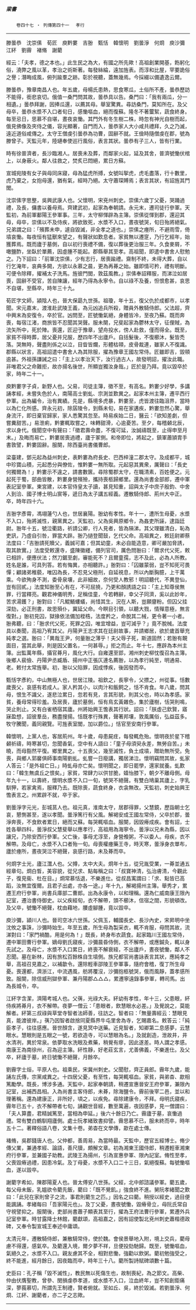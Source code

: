 

##### 梁書
　　`卷四十七 ‧ 列傳第四十一`　	`孝行`

* * *

滕曇恭　沈崇傃　荀匠　庾黔婁　吉翂　甄恬　韓懷明　劉曇淨　何烱　庾沙彌　江紑　劉霽　褚脩　謝藺

經云：「夫孝，德之本也。」此生民之為大，有國之所先歟！高祖創業開基，飭躬化俗，澆弊之風以革，孝治之術斯著。每發絲綸，遠加旌表。而淳和比屋，罕要詭俗之譽；潛晦成風，俯列踰羣之跡。彰於視聽，蓋無幾焉。今採綴以備遺逸云爾。

滕曇恭，豫章南昌人也。年五歲，母楊氏患熱，思食寒瓜，土俗所不產，曇恭歷訪不能得，銜悲哀切。俄值一桑門問其故，曇恭具以告。桑門曰：「我有兩瓜，分一相遺。」曇恭拜謝，因捧瓜還，以薦其母。舉室驚異。尋訪桑門，莫知所在。及父母卒，曇恭水漿不入口者旬日，感慟嘔血，絕而復蘇。隆冬不著蠒絮，蔬食終身。每至忌日，思慕不自堪，晝夜哀慟。其門外有冬生樹二株，時忽有神光自樹而起，俄見佛像及夾侍之儀，容光顯著，自門而入，曇恭家人大小咸共禮拜，久之乃滅，遠近道俗咸傳之。太守王僧虔引曇恭為功曹，固辭不就。王儉時隨僧虔在郡，號為滕曾子。天監元年，陸璉奉使巡行風俗，表言其狀。曇恭有子三人，皆有行業。

時有徐普濟者，長沙臨湘人。居喪未及葬，而鄰家火起，延及其舍，普濟號慟伏棺上，以身蔽火。鄰人往救之，焚炙已悶絕，累日方蘇。

宣城宛陵有女子與母同床寢，母為猛虎所搏，女號叫挐虎，虎毛盡落，行十數里，虎乃棄之，女抱母還，猶有氣，經時乃絕。太守蕭琛賻焉；表言其狀，有詔旌其門閭。

沈崇傃字思整，吳興武康人也。父懷明，宋兗州刺史。崇傃六歲丁父憂，哭踊過禮，及長，傭書以養母焉。齊建武初，起家為奉朝請。永元末，遷司徒行參軍。天監初，為前軍鄱陽王參軍事。三年，太守柳惲辟為主簿。崇傃從惲到郡，還迎其母，母卒，崇傃以不及侍疾，將欲致死，水漿不入口，晝夜號哭，旬日殆將絕氣。兄弟謂之曰：「殯葬未申，遽自毀滅，非全孝之道也。」崇傃之瘞所，不避雨雪，倚墳哀慟。每夜恒有猛獸來望之，有聲狀如歎息者。家貧無以遷窆，乃行乞經年，始獲葬焉。既而廬于墓側，自以初行喪禮不備，復以葬後更治服三年。久食麥屑，不噉鹽酢，坐臥於單薦，因虛腫不能起。郡縣舉其至孝。高祖聞，即遣中書舍人慰勉之。乃下詔曰：「前軍沈崇傃，少有志行，居喪踰禮。齋制不終，未得大葬，自以行乞淹年，哀典多闕，方欲以永慕之晨，更為再朞之始。雖即情可矜，禮有明斷。可便令除釋，擢補太子洗馬。旌彼門閭，敦茲風教。」崇傃奉詔釋服，而涕泣如居喪，固辭不受官，苦自陳讓，經年乃得為永寧令。自以祿不及養，怛恨愈甚，哀思不自堪，至縣卒，時年三十九。

荀匠字文師，潁陰人也，晉大保勗九世孫。祖瓊，年十五，復父仇於成都市，以孝聞。宋元嘉末，渡淮赴武陵王義，為元凶追兵所殺，贈員外散騎侍郎。父法超，齊中興末為安復令，卒於官。凶問至，匠號慟氣絕，身體皆冷，至夜乃蘇。既而奔喪，每宿江渚，商旅皆不忍聞其哭聲。服未闋，兄斐起家為鬱林太守，征俚賊，為流矢所中，死於陣。喪還，匠迎于豫章，望舟投水，傍人赴救，僅而得全。既至，家貧不得時葬，居父憂并兄服，歷四年不出廬戶。自括髮後，不復櫛沐，髮皆禿落。哭無時，聲盡則係之以泣，目眥皆爛，形體枯顇，皮骨裁連，雖家人不復識。郡縣以狀言，高祖詔遣中書舍人為其除服，擢為豫章王國左常侍。匠雖即吉，毀顇逾甚。外祖孫謙誡之曰：「主上以孝治天下，汝行過古人，故發明詔，擢汝此職。非唯君父之命難拒，故亦揚名後世，所顯豈獨汝身哉。」匠於是乃拜。竟以毀卒於家，時年二十一。

庾黔婁字子貞，新野人也。父易，司徒主簿，徵不至，有高名。黔婁少好學，多講誦孝經，未嘗失色於人，南陽高士劉虬、宗測並歎異之。起家本州主簿，遷平西行參軍。出為編令，治有異績。先是，縣境多虎暴，黔婁至，虎皆渡往臨沮界，當時以為仁化所感。齊永元初，除孱陵令，到縣未旬，易在家遘疾，黔婁忽然心驚，舉身流汗，即日棄官歸家，家人悉驚其忽至。時易疾始二日，醫云：「欲知差劇，但嘗糞甜苦。」易泄痢，黔婁輒取嘗之，味轉甜滑，心逾憂苦。至夕，每稽顙北辰，求以身代。俄聞空中有聲曰：「徵君壽命盡，不復可延，汝誠禱既至，止得申至月末。」及晦而易亡，黔婁居喪過禮，廬于冢側。和帝即位，將起之，鎮軍蕭頴胄手書敦譬，黔婁固辭。服闋，除西臺尚書儀曹郎。

梁臺建，鄧元起為益州刺史，表黔婁為府長史、巴西梓潼二郡太守。及成都平，城中珍寶山積，元起悉分與僚佐，惟黔婁一無所取。元起惡其異衆，厲聲曰：「長史何獨爾為！」黔婁示不違之，請書數篋。尋除蜀郡太守，在職清素，百姓便之。元起死于蜀，部曲皆散，黔婁身營殯殮，攜持喪柩歸鄉里。還為尚書金部郎，遷中軍表記室參軍。東宮建，以本官侍皇太子讀，甚見知重，詔與太子中庶子殷鈞、中舍人到洽、國子博士明山賔等，遞日為太子講五經義。遷散騎侍郎、荊州大中正。卒，時年四十六。

吉翂字彥霄，馮翊蓮勺人也，世居襄陽。翂幼有孝性。年十一，遭所生母憂，水漿不入口，殆將滅性，親黨異之。天監初，父為吳興原鄉令，為姦吏所誣，逮詣廷尉。翂年十五，號泣衢路，祈請公卿，行人見者，皆為隕涕。其父理雖清白，恥為吏訊，乃虛自引咎，罪當大辟。翂乃撾登聞鼓，乞代父命。高祖異之，敕廷尉卿蔡法度曰：「吉翂請死贖父，義誠可嘉；但其幼童，未必自能造意，卿可嚴加脅誘，取其款實。」法度受敕還寺，盛陳徽纆，備列官司，厲色問翂曰：「爾求代父死，敕已相許，便應伏法；然刀鋸至劇，審能死不？且爾童孺，志不及此，必為人所教。姓名是誰，可具列答。若有悔異，亦相聽許。」翂對曰：「囚雖蒙弱，豈不知死可畏憚；顧諸弟稚藐，唯囚為長，不忍見父極刑，自延視息，所以內斷胸臆，上干萬乘。今欲殉身不測，委骨泉壤，此非細故，奈何受人教邪！明詔聽代，不異登仙，豈有回貳。」法度知翂至心有在，不可屈撓，乃更和顏誘語之曰：「主上知尊侯無罪，行當釋亮。觀君神儀明秀，足稱佳童，今若轉辭，幸父子同濟，奚以此妙年，苦求湯鑊？」翂對曰：「凡鯤鮞螻蟻，尚惜其生，況在人斯，豈願齏粉。但囚父挂深劾，必正刑書，故思殞仆，冀延父命。今瞑目引領，以聽大戮，情殫意極，無言復對。」翂初見囚，獄掾依法備加桎梏，法度矜之，命脫其二械，更令著一小者。翂弗聽，曰：「翂求代父死，死罪之囚，唯宜增益，豈可減乎？」竟不脫械。法度具以奏聞，高祖乃宥其父。丹陽尹王志求其在廷尉故事，并請鄉居，欲於歲首舉充純孝之選。翂曰：「異哉王尹，何量翂之薄乎！夫父辱子死，斯道固然；若翂有靦面目，當其此舉，則是因父置名，一何甚辱。」拒之而止。年十七，應辟為本州主簿。出監萬年縣，攝官朞月，風化大行。自雍還至郢，湘州刺史柳忱復召為主簿。後鄉人裴儉、丹陽尹丞臧盾、揚州中正張仄連名薦翂，以為孝行純至，明通易、老。敕付太常旌舉。初，翂以父陷罪，因成悸疾，後因發而卒。

甄恬字彥約，中山無極人也，世居江陵。祖欽之，長寧令，父摽之，州從事。恬數歲喪父，哀感有若成人。家人矜其小，以肉汁和飯飼之，恬不肯食。年八歲，問其母，恨生不識父，遂悲泣累日，忽若有見，言其形貌，則其父也，時以為孝感。家貧，養母常得珍羞。及居喪，廬於墓側，恒有鳥玄黃雜色，集於廬樹，恬哭則鳴，哭止則止。又有白雀栖宿其廬。州將始興王憺表其行狀。詔曰：「朕虛己欽賢，寤寐盈想，詔彼羣岳，務盡搜揚。恬既孝行殊異，聲著邦壤，敦風厲俗，弘益茲多。牧守騰聞，義同親覽。可旌表室閭，加以爵位。」恬官至安南行參軍。

韓懷明，上黨人也，客居荊州。年十歲，母患屍疰，每發輒危殆。懷明夜於星下稽顙祈禱，時寒甚切，忽聞香氣，空中有人語曰：「童子母須臾永差，無勞自苦。」未曉，而母豁然平復。鄉里異之。十五喪父，幾至滅性，負土成墳，贈助無所受。免喪，與鄉人郭黁俱師事南陽劉虬。虬嘗一日廢講，獨居涕泣。懷明竊問其故，虬家人答云：「是外祖亡日。」時虬母亦亡矣。懷明聞之，即日罷學，還家就養。虬歎曰：「韓生無虞丘之恨矣。」家貧，常肆力以供甘脆，嬉怡膝下，朝夕不離母側。母年九十一，以壽終，懷明水漿不入口一旬，號哭不絕聲。有雙白鳩巢其廬上，字乳馴狎，若家禽焉，服釋乃去。既除喪，蔬食終身，衣衾無改。天監初，刺史始興王憺表言之。州累辟不就，卒于家。

劉曇淨字元光，彭城莒人也。祖元真，淮南太守，居郡得罪，父慧鏡，歷詣朝士乞哀，懇惻甚至，遂以孝聞。曇淨篤行有父風。解褐安成王國左常侍，父卒於郡，曇淨奔喪，不食飲者累日，絕而又蘇。每哭輒嘔血。服闋，因毀瘠成疾。會有詔，士姓各舉四科，曇淨叔父慧斐舉以應孝行，高祖用為海寧令。曇淨以兄未為縣，因以讓兄，乃除安西行參軍。父亡後，事母尤淳至，身營飧粥，不以委人。母疾，衣不解帶。及母亡，水漿不入口者殆一旬。母喪權瘞藥王寺，時天寒，曇淨身衣單布，廬於瘞所，晝夜哭泣不絕聲，哀感行路，未及朞而卒。

何烱字士光，廬江灊人也。父撙，太中大夫。烱年十五，從兄胤受業，一朞並通五經章句。烱白晳，美容貌，從兄求、點每稱之曰：「叔寶神清，弘治膚清，今觀此子，復見衞、杜在目。」烱常慕恬退，不樂進仕。從叔昌㝢謂曰：「求、點皆已高蹈，汝無宜復爾。且君子出處，亦各一途。」年十九，解褐揚州主簿。舉秀才，累遷王府行參軍，尚書兵庫部二曹郎。出為永康令，以和理稱。還為仁威南康王限內記室，遷治書侍御史。以父疾經旬，衣不解帶，頭不櫛沐，信宿之間，形貌頓改。及父卒，號慟不絕聲，枕由藉地，腰虛腳腫，竟以毀卒。

庾沙彌，潁川人也。晉司空冰六世孫。父佩玉，輔國長史、長沙內史，宋昇明中坐沈攸之事誅，沙彌時始生。年至五歲，所生母為製采衣，輒不肯服，母問其故，流涕對曰：「家門禍酷，用是何為！」既長，終身布衣蔬食。起家臨川王國左常侍，遷中軍田曹行參軍。嫡母劉氏寢疾，沙彌晨昏侍側，衣不解帶，或應鍼灸，輒以身先試之。及母亡，水漿不入口累日，終喪不解衰絰，不出廬戶，晝夜號慟，鄰人不忍聞。墓在新林，因有旅松百餘株自生墳側。族兄都官尚書詠表言其狀，應純孝之舉，高祖召見嘉之，以補歙令。還除輕車邵陵王參軍事，隨府會稽，復丁所生母憂。喪還都，濟浙江，中流遇風，舫將覆沒，沙彌抱柩號哭，俄而風靜，蓋孝感所致。服闋，除信威刑獄參軍、兼丹陽郡△△△，累遷寧遠錄事參軍，轉司馬。出為長城令，卒。

江紑字含潔，濟陽考城人也。父蒨，光祿大夫。紑幼有孝性，年十三，父患眼，紑侍疾將朞月，衣不解帶。夜夢一僧云：「患眼者，飲慧眼水必差。」及覺說之，莫能解者。紑第三叔祿與草堂寺智者法師善，往訪之。智者曰：「無量壽經云：慧眼見真，能渡彼岸。」蒨乃因智者啟捨同夏縣界牛屯里舍為寺，乞賜嘉名。敕答云：「純臣孝子，往往感應。晉世顏含，遂見冥中送藥。近見智者，知卿第二息感夢，云慧眼水。慧眼則是五眼之一號，若欲造寺，可以慧眼為名。」及就創造，泄故井，井水清冽，異於常泉。依夢取水洗眼及煮藥，稍覺有瘳，因此遂差。時人謂之孝感。南康王為南徐州，召為迎主簿。紑性靜，好老莊玄言，尤善佛義，不樂進仕。及父卒，紑廬于墓，終日號慟不絕聲，月餘卒。

劉霽字士烜，平原人也。祖乘民，宋冀州刺史。父聞慰，齊正員郎。霽年九歲，能誦左氏傳，宗黨咸異之。十四居父憂，有至性，每哭輒嘔血。家貧，與弟杳、歊相篤勵學。既長，博涉多通。天監中，起家奉朝請，稍遷宣惠晉安王府參軍，兼限內記室，出補西昌相。入為尚書主客侍郎，未朞，除海鹽令。霽前後宰二邑，並以和理著稱。還為建康正，非所好，頃之，以疾免。尋除建康令，不拜。母明氏寢疾，霽年已五十，衣不解帶者七旬，誦觀世音經，數至萬遍，夜因感夢，見一僧謂曰：「夫人算盡，君精誠篤至，當相為申延。」後六十餘日乃亡。霽廬于墓，哀慟過禮。常有雙白鶴馴翔廬側。處士阮孝緒致書抑譬。霽思慕不已，服未終而卒，時年五十二。著釋俗語八卷，文集十卷。弟杳在文學傳，歊在處士傳。

褚脩，吳郡錢唐人也。父仲都，善周易，為當時最。天監中，歷官五經博士。脩少傳父業，兼通孝經、論語，善尺牘，頗解文章。初為湘東王國侍郎，稍遷輕車湘東府行參軍，並兼國子助教。武陵王為揚州，引為宣惠參軍、限內記室。脩性至孝，父喪毀瘠過禮，因患冷氣。及丁母憂，水漿不入口二十三日，氣絕復蘇。每號慟嘔血，遂以毀卒。

謝藺字希如，陳郡陽夏人也。晉太傅安八世孫。父經，北中郎諮議參軍。藺五歲，每父母未飯，乳媼欲令藺先飯，藺曰：「既不覺飢。」強食終不進。舅阮孝緒聞之歎曰：「此兒在家則曾子之流，事君則藺生之匹。」因名之曰藺。稍授以經史，過目便能諷誦。孝緒每曰「吾家陽元也」。及丁父憂，晝夜號慟，毀瘠骨立，母阮氏常自守視譬抑之。服闋後，吏部尚書蕭子顯表其至行，擢為王府法曹行參軍，累遷外兵記室參軍。時甘露降士林館，藺獻頌，高祖嘉之，因有詔使製北兗州刺史蕭楷德政碑，又奉令製宣城王奉述中庸頌。

太清元年，遷散騎侍郎，兼散騎常侍，使於魏。會侯景舉地入附，境上交兵，藺母慮不得還，感氣卒。及藺還入境，爾夕夢不祥，旦便投劾馳歸。既至，號慟嘔血，氣絕久之，水漿不入口。親友慮其不全，相對悲慟，強勸以飲粥。藺初勉強受之，終不能進，經月餘日，因夜臨而卒，時年三十八。藺所製詩賦碑頌數十篇。

史臣曰：孔子稱「毀不滅性」，教民無以死傷生也，故制喪紀，為之節文。高柴、仲由伏膺聖教，曾參、閔損虔恭孝道，或水漿不入口，泣血終年，豈不知創鉅痛深，蓼莪慕切，所謂先王制禮，賢者俯就。至如丘、吳，終於毀滅。若劉曇淨、何烱、江紑、謝藺者，亦二子之志歟。

* * *

